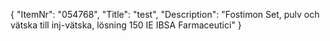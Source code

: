 {
  "ItemNr": "054768",
  "Title": "test",
  "Description": "Fostimon Set, pulv och vätska till inj-vätska, lösning 150 IE IBSA Farmaceutici"
}